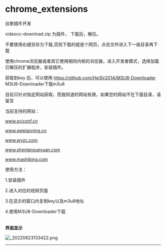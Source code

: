 # chrome_extensions

谷歌插件开发

videocc-download.zip 为插件，
下载后，解压。

不要使用右键另存为下载,否则下载的就是个网页，点击文件进入下一级目录再下载

使用chrome浏览器或者其它使用相同内核的浏览器，进入开发者模式，选择加载已解压的扩展程序，安装插件。

获取到key 后，可以使用  https://github.com/HeiSir2014/M3U8-Downloader M3U8-Downloader下载m3u8

目前只针对指定网站获取，而我知道的网站有限，如果您的网站不在下面目录，请留言

当前支持的网站：

www.sciconf.cn

www.weplanning.cn

www.wyzc.com

www.shenlanxueyuan.com

www.mashibing.com

使用方法：

1.安装插件

2.进入对应的视频页面

3.在显示的窗口内复制key以及m3u8地址

4.使用M3U8-Downloader下载

###### 

**界面显示**

![_20220623133422.png](./_20220623133422.png)

---
